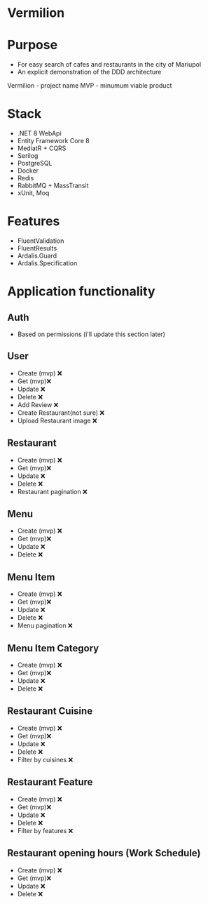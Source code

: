 # Vermilion

# Purpose
- For easy search of cafes and restaurants in the city of Mariupol 
- An explicit demonstration of the DDD architecture
  
Vermilion - project name
MVP - minumum viable product

# Stack
- .NET 8 WebApi
- Entity Framework Core 8
- MediatR + CQRS
- Serilog
- PostgreSQL
- Docker
- Redis
- RabbitMQ + MassTransit
- xUnit, Moq

# Features
- FluentValidation
- FluentResults
- Ardalis.Guard
- Ardalis.Specification

# Application functionality

## Auth
- Based on permissions (i'll update this section later)

## User
- Create (mvp) ❌
- Get (mvp)❌
- Update ❌
- Delete ❌
- Add Review ❌
- Create Restaurant(not sure) ❌
- Upload Restaurant image ❌

## Restaurant
- Create (mvp) ❌
- Get (mvp)❌
- Update ❌
- Delete ❌
- Restaurant pagination ❌

## Menu
- Create (mvp) ❌
- Get (mvp)❌
- Update ❌
- Delete ❌

## Menu Item
- Create (mvp) ❌
- Get (mvp)❌
- Update ❌
- Delete ❌
- Menu pagination ❌

## Menu Item Category
- Create (mvp) ❌
- Get (mvp)❌
- Update ❌
- Delete ❌

## Restaurant Cuisine 
- Create (mvp) ❌
- Get (mvp)❌
- Update ❌
- Delete ❌
- Filter by cuisines ❌

## Restaurant Feature
- Create (mvp) ❌
- Get (mvp)❌
- Update ❌
- Delete ❌
- Filter by features ❌

## Restaurant opening hours (Work Schedule)
- Create (mvp) ❌
- Get (mvp)❌
- Update ❌
- Delete ❌



